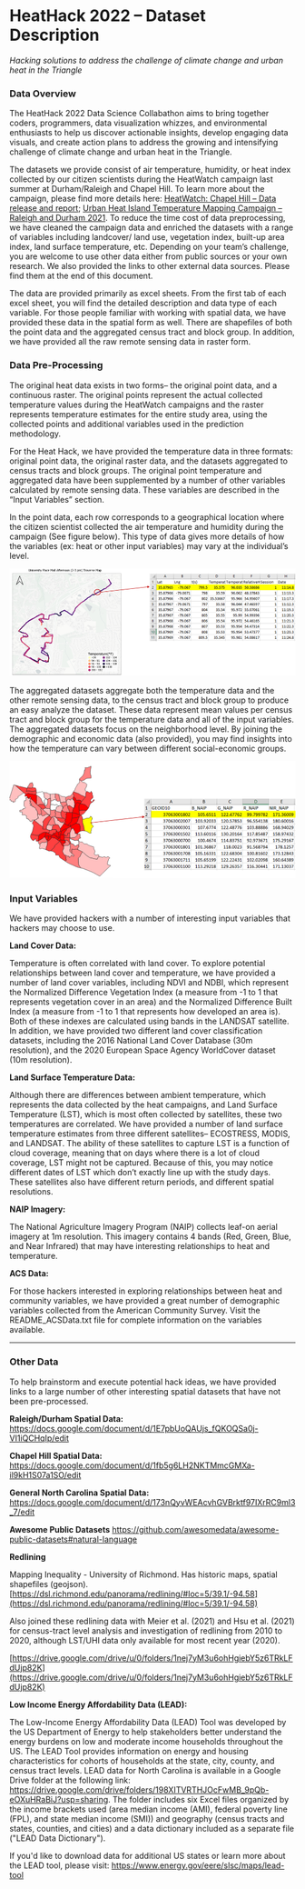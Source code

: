 ﻿

# HeatHack 2022 – Dataset Description

_Hacking solutions to address the challenge of climate change and urban heat in the Triangle_

  

### Data Overview

The HeatHack 2022 Data Science Collabathon aims to bring together coders, programmers, data visualization whizzes, and environmental enthusiasts to help us discover actionable insights, develop engaging data visuals, and create action plans to address the growing and intensifying challenge of climate change and urban heat in the Triangle.

The datasets we provide consist of air temperature, humidity, or heat index collected by our citizen scientists during the HeatWatch campaign last summer at Durham/Raleigh and Chapel Hill. To learn more about the campaign, please find more details here: [HeatWatch: Chapel Hill – Data release and report](https://datadrivenlab.org/climate/ddl-releases-2021-chapel-hill-heatwatch-data-report/); [Urban Heat Island Temperature Mapping Campaign – Raleigh and Durham 2021](https://climate.ncsu.edu/research/uhi/#:~:text=Raleigh%20and%20Durham%20%E2%80%93%202021&text=In%202021%2C%20Raleigh%20and%20Durham,cities%20of%20Raleigh%20and%20Durham.). To reduce the time cost of data preprocessing, we have cleaned the campaign data and enriched the datasets with a range of variables including landcover/ land use, vegetation index, built-up area index, land surface temperature, etc. Depending on your team’s challenge, you are welcome to use other data either from public sources or your own research. We also provided the links to other external data sources. Please find them at the end of this document.


The data are provided primarily as excel sheets. From the first tab of each excel sheet, you will find the detailed description and data type of each variable. For those people familiar with working with spatial data, we have provided these data in the spatial form as well. There are shapefiles of both the point data and the aggregated census tract and block group. In addition, we have provided all the raw remote sensing data in raster form.
  

### Data Pre-Processing

The original heat data exists in two forms– the original point data, and a continuous raster. The original points represent the actual collected temperature values during the HeatWatch campaigns and the raster represents temperature estimates for the entire study area, using the collected points and additional variables used in the prediction methodology.
  

For the Heat Hack, we have provided the temperature data in three formats: original point data, the original raster data, and the datasets aggregated to census tracts and block groups. The original point temperature and aggregated data have been supplemented by a number of other variables calculated by remote sensing data. These variables are described in the “Input Variables” section.

In the point data, each row corresponds to a geographical location where the citizen scientist collected the air temperature and humidity during the campaign (See figure below). This type of data gives more details of how the variables (ex: heat or other input variables) may vary at the individual’s level.


![point_data](Doc/point_data.png?raw=true "Title")

The aggregated datasets aggregate both the temperature data and the other remote sensing data, to the census tract and block group to produce an easy analyze the dataset. These data represent mean values per census tract and block group for the temperature data and all of the input variables. The aggregated datasets focus on the neighborhood level. By joining the demographic and economic data (also provided), you may find insights into how the temperature can vary between different social-economic groups.

![group_data](Doc/group_data.png?raw=true "Title")

### Input Variables

We have provided hackers with a number of interesting input variables that hackers may choose to use.

__Land Cover Data:__

Temperature is often correlated with land cover. To explore potential relationships between land cover and temperature, we have provided a number of land cover variables, including NDVI and NDBI, which represent the Normalized Difference Vegetation Index (a measure from -1 to 1 that represents vegetation cover in an area) and the Normalized Difference Built Index (a measure from -1 to 1 that represents how developed an area is). Both of these indexes are calculated using bands in the LANDSAT satellite. In addition, we have provided two different land cover classification datasets, including the 2016 National Land Cover Database (30m resolution), and the 2020 European Space Agency WorldCover dataset (10m resolution).

  
  

__Land Surface Temperature Data:__

Although there are differences between ambient temperature, which represents the data collected by the heat campaigns, and Land Surface Temperature (LST), which is most often collected by satellites, these two temperatures are correlated. We have provided a number of land surface temperature estimates from three different satellites– ECOSTRESS, MODIS, and LANDSAT. The ability of these satellites to capture LST is a function of cloud coverage, meaning that on days where there is a lot of cloud coverage, LST might not be captured. Because of this, you may notice different dates of LST which don’t exactly line up with the study days. These satellites also have different return periods, and different spatial resolutions.

  

__NAIP Imagery:__

The National Agriculture Imagery Program (NAIP) collects leaf-on aerial imagery at 1m resolution. This imagery contains 4 bands (Red, Green, Blue, and Near Infrared) that may have interesting relationships to heat and temperature.

  

__ACS Data:__

For those hackers interested in exploring relationships between heat and community variables, we have provided a great number of demographic variables collected from the American Community Survey. Visit the README_ACSData.txt file for complete information on the variables available.

  
  ----

### Other Data

To help brainstorm and execute potential hack ideas, we have provided links to a large number of other interesting spatial datasets that have not been pre-processed.

  

**Raleigh/Durham Spatial Data:**
https://docs.google.com/document/d/1E7pbUoQAUjs_fQKOQSa0j-VI1iQCHqIp/edit

  
**Chapel Hill Spatial Data:**
https://docs.google.com/document/d/1fb5g6LH2NKTMmcGMXa-il9kH1S07a1SO/edit


**General North Carolina Spatial Data:**
https://docs.google.com/document/d/173nQyvWEAcvhGVBrktf97IXrRC9ml3_7/edit

**Awesome Public Datasets**
https://github.com/awesomedata/awesome-public-datasets#natural-language


**Redlining**

Mapping Inequality - University of Richmond. Has historic maps, spatial shapefiles (geojson). [https://dsl.richmond.edu/panorama/redlining/#loc=5/39.1/-94.58](https://dsl.richmond.edu/panorama/redlining/#loc=5/39.1/-94.58)

  

Also joined these redlining data with Meier et al. (2021) and Hsu et al. (2021) for census-tract level analysis and investigation of redlining from 2010 to 2020, although LST/UHI data only available for most recent year (2020).

  

[https://drive.google.com/drive/u/0/folders/1nej7yM3u6ohHgiebY5z6TRkLFdUjp82K](https://drive.google.com/drive/u/0/folders/1nej7yM3u6ohHgiebY5z6TRkLFdUjp82K)


 __Low Income Energy Affordability Data (LEAD):__

The Low-Income Energy Affordability Data (LEAD) Tool was developed by the US Department of Energy to help stakeholders better understand the energy burdens on low and moderate income households throughout the US. The LEAD Tool provides information on energy and housing characteristics for cohorts of households at the state, city, county, and census tract levels. LEAD data for North Carolina is available in a Google Drive folder at the following link: https://drive.google.com/drive/folders/198XITVRTHJOcFwMB_9pQb-eOXuHRaBiJ?usp=sharing. The folder includes six Excel files organized by the income brackets used (area median income (AMI), federal poverty line (FPL), and state median income (SMI)) and geography (census tracts and states, counties, and cities) and a data dictionary included as a separate file ("LEAD Data Dictionary").

If you'd like to download data for additional US states or learn more about the LEAD tool, please visit: https://www.energy.gov/eere/slsc/maps/lead-tool
